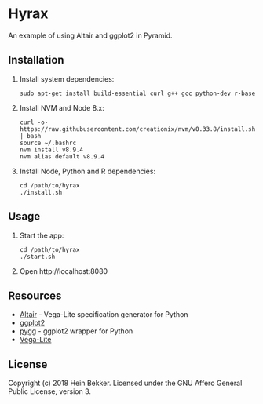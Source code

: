 # Hyrax

An example of using Altair and ggplot2 in Pyramid.

## Installation

1. Install system dependencies:

    ```
    sudo apt-get install build-essential curl g++ gcc python-dev r-base
    ```

2. Install NVM and Node 8.x:

    ```
    curl -o- https://raw.githubusercontent.com/creationix/nvm/v0.33.8/install.sh | bash
    source ~/.bashrc
    nvm install v8.9.4
    nvm alias default v8.9.4
    ```

3. Install Node, Python and R dependencies:

    ```
    cd /path/to/hyrax
    ./install.sh
    ```

## Usage

1. Start the app:

    ```
    cd /path/to/hyrax
    ./start.sh
    ```

2. Open http://localhost:8080

## Resources

* [Altair](https://altair-viz.github.io) - Vega-Lite specification generator for Python
* [ggplot2](http://ggplot2.tidyverse.org)
* [pygg](https://github.com/sirrice/pygg) - ggplot2 wrapper for Python
* [Vega-Lite](https://vega.github.io)

## License

Copyright (c) 2018 Hein Bekker. Licensed under the GNU Affero General Public License, version 3.
